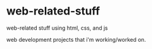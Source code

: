 # web-related-stuff
web-related stuff using html, css, and js

web development projects that i'm working/worked on.
